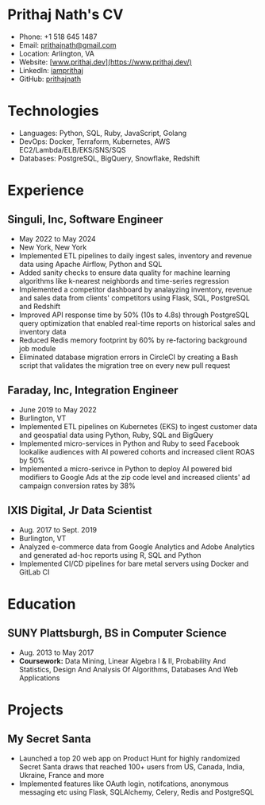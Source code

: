 # Prithaj Nath's CV

- Phone: +1 518 645 1487
- Email: [prithajnath@gmail.com](mailto:prithajnath@gmail.com)
- Location: Arlington, VA
- Website: [www.prithaj.dev](https://www.prithaj.dev/)
- LinkedIn: [iamprithaj](https://linkedin.com/in/iamprithaj)
- GitHub: [prithajnath](https://github.com/prithajnath)


# Technologies

- Languages: Python, SQL, Ruby, JavaScript, Golang
- DevOps: Docker, Terraform, Kubernetes, AWS EC2/Lambda/ELB/EKS/SNS/SQS
- Databases: PostgreSQL, BigQuery, Snowflake, Redshift
# Experience

## Singuli, Inc, Software Engineer

- May 2022 to May 2024
- New York, New York
- Implemented ETL pipelines to daily ingest sales, inventory and revenue data using Apache Airflow, Python and SQL
- Added sanity checks to ensure data quality for machine learning algorithms like k-nearest neighbords and time-series regression
- Implemented a competitor dashboard by analayzing inventory, revenue and sales data from clients' competitors using Flask, SQL, PostgreSQL and Redshift
- Improved API response time by 50% (10s to 4.8s) through PostgreSQL query optimization that enabled real-time reports on historical sales and inventory data
- Reduced Redis memory footprint by 60% by re-factoring background job module
- Eliminated database migration errors in CircleCI by creating a Bash script that validates the migration tree on every new pull request

## Faraday, Inc, Integration Engineer

- June 2019 to May 2022
- Burlington, VT
- Implemented ETL pipelines on Kubernetes (EKS) to ingest customer data and geospatial data using Python, Ruby, SQL and BigQuery
- Implemented micro-services in Python and Ruby to seed Facebook lookalike audiences with AI powered cohorts and increased client ROAS by 50%
- Implemented a micro-serivce in Python to deploy AI powered bid modifiers to Google Ads at the zip code level and increased clients' ad campaign conversion rates by 38%

## IXIS Digital, Jr Data Scientist

- Aug. 2017 to Sept. 2019
- Burlington, VT
- Analyzed e-commerce data from Google Analytics and Adobe Analytics and generated ad-hoc reports using R, SQL and Python
- Implemented CI/CD pipelines for bare metal servers using Docker and GitLab CI

# Education

## SUNY Plattsburgh, BS in Computer Science

- Aug. 2013 to May 2017
- **Coursework:** Data Mining, Linear Algebra I & II, Probability And Statistics, Design And Analysis Of Algorithms, Databases And Web Applications

# Projects

## My Secret Santa

- Launched a top 20 web app on Product Hunt for highly randomized Secret Santa draws that reached 100+ users from US, Canada, India, Ukraine, France and more
- Implemented features like OAuth login, notifcations, anonymous messaging etc using Flask, SQLAlchemy, Celery, Redis and PostgreSQL

